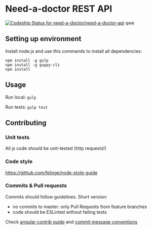 # Need-a-doctor REST API

[ ![Codeship Status for need-a-doctor/need-a-doctor-api](https://codeship.com/projects/36a16ac0-cfe6-0133-11f8-52aba3b897dd/status?branch=master)](https://codeship.com/projects/141308)
qwe

## Setting up environment

Install node.js and use this commands to install all dependencies:

```
npm install -g gulp
npm install -g guppy-cli
npm install
```


## Usage

Run local: `gulp`

Run tests: `gulp test`

## Contributing

### Unit tests

All js code should be unit-tested (http requests!)

### Code style

https://github.com/felixge/node-style-guide

### Commits & Pull requests

Commits should follow guidelines. Short version:

* no commits to master: only Pull Requests from feature branches
* code should be ESLinted without failing tests

Check [angular contrib guide](https://github.com/angular/angular.js/blob/master/CONTRIBUTING.md)
and [commit message conventions](https://docs.google.com/document/d/1QrDFcIiPjSLDn3EL15IJygNPiHORgU1_OOAqWjiDU5Y/edit#)
